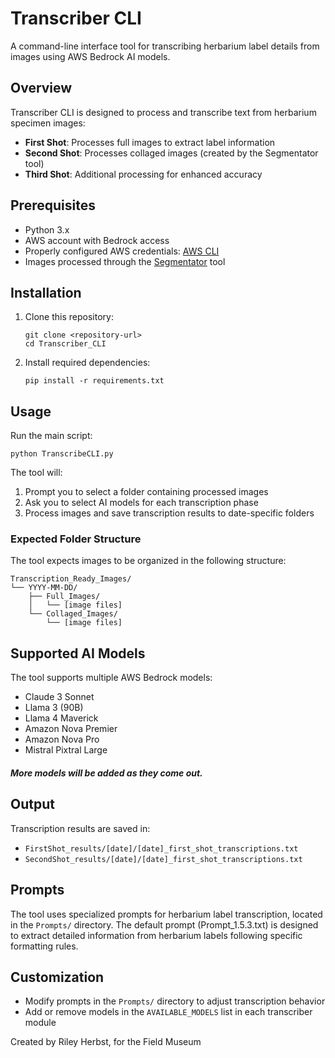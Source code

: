 # Transcriber CLI

A command-line interface tool for transcribing herbarium label details from images using AWS Bedrock AI models.

## Overview

Transcriber CLI is designed to process and transcribe text from herbarium specimen images:

- **First Shot**: Processes full images to extract label information
- **Second Shot**: Processes collaged images (created by the Segmentator tool)
- **Third Shot**: Additional processing for enhanced accuracy

## Prerequisites

- Python 3.x
- AWS account with Bedrock access
- Properly configured AWS credentials: [AWS CLI](https://aws.amazon.com/cli/)
- Images processed through the [Segmentator](https://github.com/rherbst123/Segmentator) tool

## Installation

1. Clone this repository:
   ```
   git clone <repository-url>
   cd Transcriber_CLI
   ```

2. Install required dependencies:
   ```
   pip install -r requirements.txt
   ```

## Usage

Run the main script:

```
python TranscribeCLI.py
```

The tool will:
1. Prompt you to select a folder containing processed images
2. Ask you to select AI models for each transcription phase
3. Process images and save transcription results to date-specific folders

### Expected Folder Structure

The tool expects images to be organized in the following structure:
```
Transcription_Ready_Images/
└── YYYY-MM-DD/
    ├── Full_Images/
    │   └── [image files]
    └── Collaged_Images/
        └── [image files]
```

## Supported AI Models

The tool supports multiple AWS Bedrock models:
- Claude 3 Sonnet
- Llama 3 (90B)
- Llama 4 Maverick
- Amazon Nova Premier
- Amazon Nova Pro
- Mistral Pixtral Large

##### More models will be added as they come out. 

## Output

Transcription results are saved in:
- `FirstShot_results/[date]/[date]_first_shot_transcriptions.txt`
- `SecondShot_results/[date]/[date]_first_shot_transcriptions.txt`

## Prompts

The tool uses specialized prompts for herbarium label transcription, located in the `Prompts/` directory. The default prompt (Prompt_1.5.3.txt) is designed to extract detailed information from herbarium labels following specific formatting rules.

## Customization

- Modify prompts in the `Prompts/` directory to adjust transcription behavior
- Add or remove models in the `AVAILABLE_MODELS` list in each transcriber module



Created by Riley Herbst, for the Field Museum

